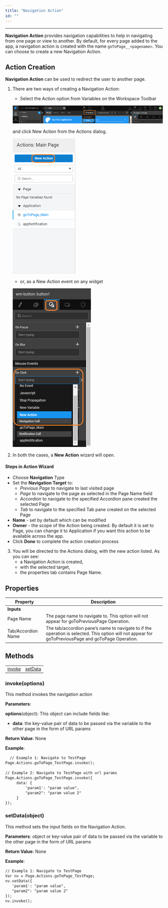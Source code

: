 ```yaml
---
title: "Navigation Action"
id: ""
---
```

---

**Navigation Action** provides navigation capabilities to help in navigating from one page or view to another. By default, for every page added to the app, a navigation action is created with the name `goToPage__<pagename>`. You can choose to create a new Navigation Action.

## Action Creation

**Navigation Action** can be used to redirect the user to another page.

1. There are two ways of creating a Navigation Action:
    - Select the Action option from Variables on the Workspace Toolbar 
    
    [![](/learn/assets/action_sel.png)](/learn/assets/action_sel.png) 
    
    and click New Action from the Actions dialog. 
    
    [![](/learn/assets/action_new.png?v=20)](/learn/assets/action_new.png?v=20)

    - or, as a New Action event on any widget 
    
    [![](/learn/assets/action_new1.png)](/learn/assets/action_new1.png)

2. In both the cases, a **New Action** wizard will open.

#### Steps in Action Wizard 

- Choose **Navigation** Type
- Set the **Navigation Target** to:
    - _Previous Page_ to navigate to last visited page
    - _Page_ to navigate to the page as selected in the Page Name field
    - _Accordion_ to navigate to the specified Accordion pane created the selected Page
    - _Tab_ to navigate to the specified Tab pane created on the selected Page
- **Name** - set by default which can be modified
- **Owner** - the scope of the Action being created. By default it is set to Page, you can change it to Application if you want this action to be available across the app.
- Click **Done** to complete the action creation process

3. You will be directed to the Actions dialog, with the new action listed. As you can see:
    - a Navigation Action is created,
    - with the selected target,
    - the properties tab contains Page Name.

## Properties

| **Property** | **Description** |
| --- | --- |
| **Inputs** |
| Page Name | The page name to navigate to. This option will not appear for goToPreviousPage Operation. |
| Tab/Accordion Name | The tab/accordion pane’s name to navigate to if the operation is selected. This option will not appear for goToPreviousPage and goToPage Operation. |

## Methods

<table class="reference notranslate"><tbody><tr><td><a href="#invoke">invoke</a></td><td><a href="#setData">setData</a></td></tr></tbody></table>

### invoke(options)

This method invokes the navigation action

**Parameters**:

**options**(object): This object can include fields like:

- **data**: the key-value pair of data to be passed via the variable to the other page in the form of URL params

**Return Value**: None

**Example**:
```
  // Example 1: Navigate to TestPage
Page.Actions.goToPage_TestPage.invoke();

// Example 2: Navigate to TestPage with url params
Page.Actions.goToPage_TestPage.invoke({
     data: {
         'param1': "param value",
         "param2": "param value 2"
     }
});
```
### setData(object)

This method sets the input fields on the Navigation Action.

**Parameters**: object or key-value pair of data to be passed via the variable to the other page in the form of URL params

**Return Value**: None

**Example**:

```
// Example 1: Navigate to TestPage
Var nv = Page.Actions.goToPage_TestPage;
nv.setData({
   'param1': "param value",
   "param2": "param value 2"
});
nv.invoke();
```
